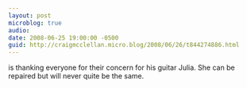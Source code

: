 ```yaml
---
layout: post
microblog: true
audio: 
date: 2008-06-25 19:00:00 -0500
guid: http://craigmcclellan.micro.blog/2008/06/26/t844274886.html
---
```

is thanking everyone for their concern for his guitar Julia. She can be repaired but will never quite be the same.
